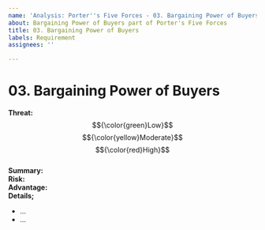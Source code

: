 ```yaml
---
name: 'Analysis: Porter''s Five Forces - 03. Bargaining Power of Buyers'
about: Bargaining Power of Buyers part of Porter's Five Forces
title: 03. Bargaining Power of Buyers
labels: Requirement
assignees: ''

---
```


# 03. Bargaining Power of Buyers

**Threat:**  $${\color{green}Low}$$ $${\color{yellow}Moderate}$$ $${\color{red}High}$$\
**Summary:** \
**Risk:** \
**Advantage:** \
**Details;**

   * ...
   * ...
